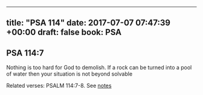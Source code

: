
---
title: "PSA 114"
date: 2017-07-07 07:47:39 +00:00
draft: false
book: PSA
---

## PSA 114:7

Nothing is too hard for God to demolish. If a rock can be turned into a pool of water then your situation is not beyond solvable

Related verses: PSALM 114:7-8. See [notes](https://my.bible.com/notes/2673933056176022387)

